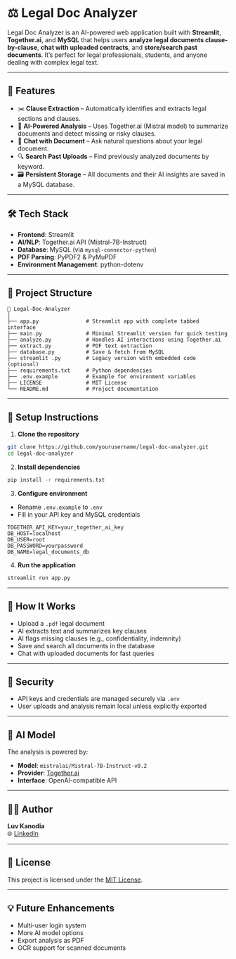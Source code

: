 # ⚖️ Legal Doc Analyzer

Legal Doc Analyzer is an AI-powered web application built with **Streamlit**, **Together.ai**, and **MySQL** that helps users **analyze legal documents clause-by-clause**, **chat with uploaded contracts**, and **store/search past documents**. It’s perfect for legal professionals, students, and anyone dealing with complex legal text.

---

## 🚀 Features

- ✂️ **Clause Extraction** – Automatically identifies and extracts legal sections and clauses.
- 🤖 **AI-Powered Analysis** – Uses Together.ai (Mistral model) to summarize documents and detect missing or risky clauses.
- 💬 **Chat with Document** – Ask natural questions about your legal document.
- 🔍 **Search Past Uploads** – Find previously analyzed documents by keyword.
- 🗃 **Persistent Storage** – All documents and their AI insights are saved in a MySQL database.

---

## 🛠 Tech Stack

- **Frontend**: Streamlit
- **AI/NLP**: Together.ai API (Mistral-7B-Instruct)
- **Database**: MySQL (via `mysql-connector-python`)
- **PDF Parsing**: PyPDF2 & PyMuPDF
- **Environment Management**: python-dotenv

---

## 📂 Project Structure

```
📁 Legal-Doc-Analyzer
│
├── app.py               # Streamlit app with complete tabbed interface
├── main.py              # Minimal Streamlit version for quick testing
├── analyze.py           # Handles AI interactions using Together.ai
├── extract.py           # PDF text extraction
├── database.py          # Save & fetch from MySQL
├── streamlit .py        # Legacy version with embedded code (optional)
├── requirements.txt     # Python dependencies
├── .env.example         # Example for environment variables
├── LICENSE              # MIT License
└── README.md            # Project documentation
```

---

## 🔧 Setup Instructions

1. **Clone the repository**
```bash
git clone https://github.com/yourusername/legal-doc-analyzer.git
cd legal-doc-analyzer
```

2. **Install dependencies**
```bash
pip install -r requirements.txt
```

3. **Configure environment**
- Rename `.env.example` to `.env`
- Fill in your API key and MySQL credentials
```env
TOGETHER_API_KEY=your_together_ai_key
DB_HOST=localhost
DB_USER=root
DB_PASSWORD=yourpassword
DB_NAME=legal_documents_db
```

4. **Run the application**
```bash
streamlit run app.py
```

---

## 📌 How It Works

- Upload a `.pdf` legal document
- AI extracts text and summarizes key clauses
- AI flags missing clauses (e.g., confidentiality, indemnity)
- Save and search all documents in the database
- Chat with uploaded documents for fast queries

---

## 🔐 Security

- API keys and credentials are managed securely via `.env`
- User uploads and analysis remain local unless explicitly exported

---

## 🤖 AI Model

The analysis is powered by:
- **Model**: `mistralai/Mistral-7B-Instruct-v0.2`
- **Provider**: [Together.ai](https://www.together.ai/)
- **Interface**: OpenAI-compatible API

---

## 👨‍💻 Author

**Luv Kanodia**   
🌐 [LinkedIn](https://www.linkedin.com/in/luv-kanodia)

---

## 📄 License

This project is licensed under the [MIT License](LICENSE).

---

## 💡 Future Enhancements

- Multi-user login system
- More AI model options
- Export analysis as PDF
- OCR support for scanned documents

